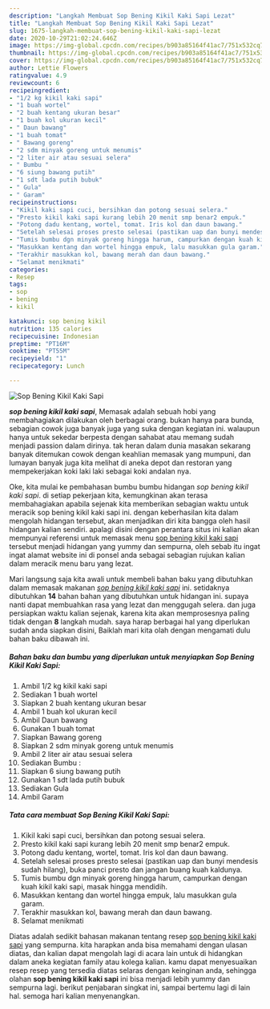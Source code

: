 ```yaml
---
description: "Langkah Membuat Sop Bening Kikil Kaki Sapi Lezat"
title: "Langkah Membuat Sop Bening Kikil Kaki Sapi Lezat"
slug: 1675-langkah-membuat-sop-bening-kikil-kaki-sapi-lezat
date: 2020-10-29T21:02:24.646Z
image: https://img-global.cpcdn.com/recipes/b903a85164f41ac7/751x532cq70/sop-bening-kikil-kaki-sapi-foto-resep-utama.jpg
thumbnail: https://img-global.cpcdn.com/recipes/b903a85164f41ac7/751x532cq70/sop-bening-kikil-kaki-sapi-foto-resep-utama.jpg
cover: https://img-global.cpcdn.com/recipes/b903a85164f41ac7/751x532cq70/sop-bening-kikil-kaki-sapi-foto-resep-utama.jpg
author: Lettie Flowers
ratingvalue: 4.9
reviewcount: 6
recipeingredient:
- "1/2 kg kikil kaki sapi"
- "1 buah wortel"
- "2 buah kentang ukuran besar"
- "1 buah kol ukuran kecil"
- " Daun bawang"
- "1 buah tomat"
- " Bawang goreng"
- "2 sdm minyak goreng untuk menumis"
- "2 liter air atau sesuai selera"
- " Bumbu "
- "6 siung bawang putih"
- "1 sdt lada putih bubuk"
- " Gula"
- " Garam"
recipeinstructions:
- "Kikil kaki sapi cuci, bersihkan dan potong sesuai selera."
- "Presto kikil kaki sapi kurang lebih 20 menit smp benar2 empuk."
- "Potong dadu kentang, wortel, tomat. Iris kol dan daun bawang."
- "Setelah selesai proses presto selesai (pastikan uap dan bunyi mendesis sudah hilang), buka panci presto dan jangan buang kuah kaldunya."
- "Tumis bumbu dgn minyak goreng hingga harum, campurkan dengan kuah kikil kaki sapi, masak hingga mendidih."
- "Masukkan kentang dan wortel hingga empuk, lalu masukkan gula garam."
- "Terakhir masukkan kol, bawang merah dan daun bawang."
- "Selamat menikmati"
categories:
- Resep
tags:
- sop
- bening
- kikil

katakunci: sop bening kikil 
nutrition: 135 calories
recipecuisine: Indonesian
preptime: "PT16M"
cooktime: "PT55M"
recipeyield: "1"
recipecategory: Lunch

---
```



![Sop Bening Kikil Kaki Sapi](https://img-global.cpcdn.com/recipes/b903a85164f41ac7/751x532cq70/sop-bening-kikil-kaki-sapi-foto-resep-utama.jpg)

<b><i>sop bening kikil kaki sapi</i></b>, Memasak adalah sebuah hobi yang membahagiakan dilakukan oleh berbagai orang. bukan hanya para bunda, sebagian cowok juga banyak juga yang suka dengan kegiatan ini. walaupun hanya untuk sekedar berpesta dengan sahabat atau memang sudah menjadi passion dalam dirinya. tak heran dalam dunia masakan sekarang banyak ditemukan cowok dengan keahlian memasak yang mumpuni, dan lumayan banyak juga kita melihat di aneka depot dan restoran yang mempekerjakan koki laki laki sebagai koki andalan nya.

Oke, kita mulai ke pembahasan bumbu bumbu hidangan <i>sop bening kikil kaki sapi</i>. di setiap pekerjaan kita, kemungkinan akan terasa membahagiakan apabila sejenak kita memberikan sebagian waktu untuk meracik sop bening kikil kaki sapi ini. dengan keberhasilan kita dalam mengolah hidangan tersebut, akan menjadikan diri kita bangga oleh hasil hidangan kalian sendiri. apalagi disini dengan perantara situs ini kalian akan mempunyai referensi untuk memasak menu <u>sop bening kikil kaki sapi</u> tersebut menjadi hidangan yang yummy dan sempurna, oleh sebab itu ingat ingat alamat website ini di ponsel anda sebagai sebagian rujukan kalian dalam meracik menu baru yang lezat.




Mari langsung saja kita awali untuk membeli bahan baku yang dibutuhkan dalam memasak makanan <u><i>sop bening kikil kaki sapi</i></u> ini. setidaknya dibutuhkan <b>14</b> bahan bahan yang dibutuhkan untuk hidangan ini. supaya nanti dapat membuahkan rasa yang lezat dan menggugah selera. dan juga persiapkan waktu kalian sejenak, karena kita akan memprosesnya paling tidak dengan <b>8</b> langkah mudah. saya harap berbagai hal yang diperlukan sudah anda siapkan disini, Baiklah mari kita olah dengan mengamati dulu bahan baku dibawah ini.

<!--inarticleads1-->

##### Bahan baku dan bumbu yang diperlukan untuk menyiapkan Sop Bening Kikil Kaki Sapi:

1. Ambil 1/2 kg kikil kaki sapi
1. Sediakan 1 buah wortel
1. Siapkan 2 buah kentang ukuran besar
1. Ambil 1 buah kol ukuran kecil
1. Ambil  Daun bawang
1. Gunakan 1 buah tomat
1. Siapkan  Bawang goreng
1. Siapkan 2 sdm minyak goreng untuk menumis
1. Ambil 2 liter air atau sesuai selera
1. Sediakan  Bumbu :
1. Siapkan 6 siung bawang putih
1. Gunakan 1 sdt lada putih bubuk
1. Sediakan  Gula
1. Ambil  Garam




<!--inarticleads2-->

##### Tata cara membuat Sop Bening Kikil Kaki Sapi:

1. Kikil kaki sapi cuci, bersihkan dan potong sesuai selera.
1. Presto kikil kaki sapi kurang lebih 20 menit smp benar2 empuk.
1. Potong dadu kentang, wortel, tomat. Iris kol dan daun bawang.
1. Setelah selesai proses presto selesai (pastikan uap dan bunyi mendesis sudah hilang), buka panci presto dan jangan buang kuah kaldunya.
1. Tumis bumbu dgn minyak goreng hingga harum, campurkan dengan kuah kikil kaki sapi, masak hingga mendidih.
1. Masukkan kentang dan wortel hingga empuk, lalu masukkan gula garam.
1. Terakhir masukkan kol, bawang merah dan daun bawang.
1. Selamat menikmati




Diatas adalah sedikit bahasan makanan tentang resep <u>sop bening kikil kaki sapi</u> yang sempurna. kita harapkan anda bisa memahami dengan ulasan diatas, dan kalian dapat mengolah lagi di acara lain untuk di hidangkan dalam aneka kegiatan family atau kolega kalian. kamu dapat menyesuaikan resep resep yang tersedia diatas selaras dengan keinginan anda, sehingga olahan <b>sop bening kikil kaki sapi</b> ini bisa menjadi lebih yummy dan sempurna lagi. berikut penjabaran singkat ini, sampai bertemu lagi di lain hal. semoga hari kalian menyenangkan.
